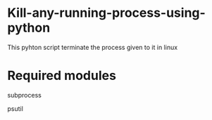 # Kill-any-running-process-using-python
This pyhton script terminate the process given to it in linux

# Required modules

subprocess

psutil
